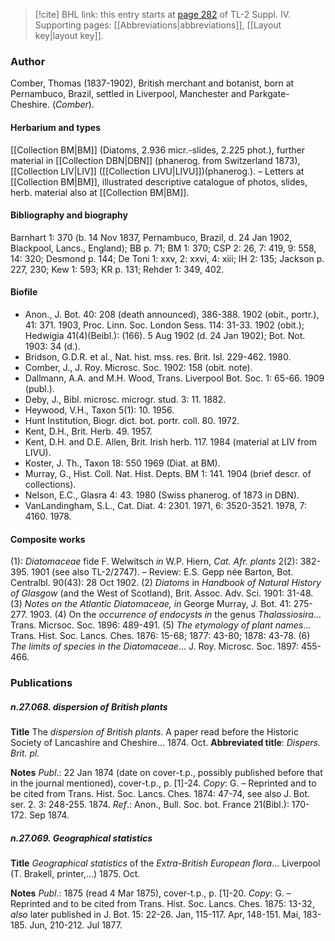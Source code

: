 > [!cite] BHL link: this entry starts at [page 282](https://www.biodiversitylibrary.org/item/103860#page/292/mode/1up) of TL-2 Suppl. IV.
> Supporting pages: [[Abbreviations|abbreviations]], [[Layout key|layout key]].

### Author

Comber, Thomas (1837-1902), British merchant and botanist, born at Pernambuco, Brazil, settled in Liverpool, Manchester and Parkgate-Cheshire. (*Comber*).

#### Herbarium and types

[[Collection BM|BM]] (Diatoms, 2.936 micr.-slides, 2.225 phot.), further material in [[Collection DBN|DBN]] (phanerog. from Switzerland 1873), [[Collection LIV|LIV]] ([[Collection LIVU|LIVU]])(phanerog.). – Letters at [[Collection BM|BM]], illustrated descriptive catalogue of photos, slides, herb. material also at [[Collection BM|BM]].

#### Bibliography and biography

Barnhart 1: 370 (b. 14 Nov 1837, Pernambuco, Brazil, d. 24 Jan 1902, Blackpool, Lancs., England); BB p. 71; BM 1: 370; CSP 2: 26, 7: 419, 9: 558, 14: 320; Desmond p. 144; De Toni 1: xxv, 2: xxvi, 4: xiii; IH 2: 135; Jackson p. 227, 230; Kew 1: 593; KR p. 131; Rehder 1: 349, 402.

#### Biofile

- Anon., J. Bot. 40: 208 (death announced), 386-388. 1902 (obit., portr.), 41: 371. 1903, Proc. Linn. Soc. London Sess. 114: 31-33. 1902 (obit.); Hedwigia 41(4)(Beibl.): (166). 5 Aug 1902 (d. 24 Jan 1902); Bot. Not. 1903: 34 (d.).
- Bridson, G.D.R. et al., Nat. hist. mss. res. Brit. Isl. 229-462. 1980.
- Comber, J., J. Roy. Microsc. Soc. 1902: 158 (obit. note).
- Dallmann, A.A. and M.H. Wood, Trans. Liverpool Bot. Soc. 1: 65-66. 1909 (publ.).
- Deby, J., Bibl. microsc. microgr. stud. 3: 11. 1882.
- Heywood, V.H., Taxon 5(1): 10. 1956.
- Hunt Institution, Biogr. dict. bot. portr. coll. 80. 1972.
- Kent, D.H., Brit. Herb. 49. 1957.
- Kent, D.H. and D.E. Allen, Brit. Irish herb. 117. 1984 (material at LIV from LIVU).
- Koster, J. Th., Taxon 18: 550 1969 (Diat. at BM).
- Murray, G., Hist. Coll. Nat. Hist. Depts. BM 1: 141. 1904 (brief descr. of collections).
- Nelson, E.C., Glasra 4: 43. 1980 (Swiss phanerog. of 1873 in DBN).
- VanLandingham, S.L., Cat. Diat. 4: 2301. 1971, 6: 3520-3521. 1978, 7: 4160. 1978.

#### Composite works

(1): *Diatomaceae* fide F. Welwitsch *in* W.P. Hiern, *Cat. Afr. plants* 2(2): 382-395. 1901 (see also TL-2/2747). – Review: E.S. Gepp née Barton, Bot. Centralbl. 90(43): 28 Oct 1902.
(2) *Diatoms* in *Handbook of Natural History of Glasgow* (and the West of Scotland), Brit. Assoc. Adv. Sci. 1901: 31-48.
(3) *Notes on the Atlantic Diatomaceae, in* George Murray, J. Bot. 41: 275-277. 1903.
(4) On the *occurrence of endocysts in* the genus *Thalassiosira*... Trans. Micrsoc. Soc. 1896: 489-491.
(5) *The etymology of plant names*... Trans. Hist. Soc. Lancs. Ches. 1876: 15-68; 1877: 43-80; 1878: 43-78.
(6) *The limits of species in the Diatomaceae*... J. Roy. Microsc. Soc. 1897: 455-466.

### Publications

##### n.27.068. dispersion of British plants

**Title**
The *dispersion of British plants*. A paper read before the Historic Society of Lancashire and Cheshire... 1874. Oct.
**Abbreviated title**: *Dispers. Brit. pl.*

**Notes**
*Publ*.: 22 Jan 1874 (date on cover-t.p., possibly published before that in the journal mentioned), cover-t.p., p. \[1\]-24. *Copy*: G. – Reprinted and to be cited from Trans. Hist. Soc. Lancs. Ches. 1874: 47-74, see also J. Bot. ser. 2. 3: 248-255. 1874.
*Ref*.: Anon., Bull. Soc. bot. France 21(Bibl.): 170-172. Sep 1874.

##### n.27.069. Geographical statistics

**Title**
*Geographical statistics* of the *Extra-British European flora*... Liverpool (T. Brakell, printer,...) 1875. Oct.

**Notes**
*Publ*.: 1875 (read 4 Mar 1875), cover-t.p., p. \[1\]-20. *Copy*: G. – Reprinted and to be cited from Trans. Hist. Soc. Lancs. Ches. 1875: 13-32, *also* later published in J. Bot. 15: 22-26. Jan, 115-117. Apr, 148-151. Mai, 183-185. Jun, 210-212. Jul 1877.

